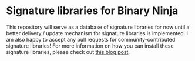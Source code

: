 # Signature libraries for Binary Ninja

This repository will serve as a database of signature libraries for now until a better delivery / update mechanism for signature libraries is implemented. I am also happy to accept any pull requests for community-contributed signature libraries! For more information on how you can install these signature libraries, please check out [this blog post](https://binary.ninja/2020/03/11/signature-libraries.html).
